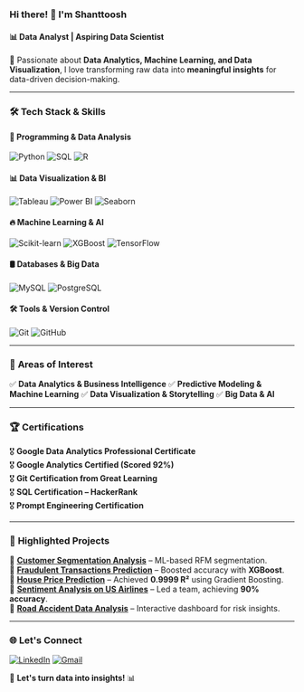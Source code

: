 ### Hi there! 👋 I'm **Shanttoosh**  
#### 📊 Data Analyst | Aspiring Data Scientist  

🚀 Passionate about **Data Analytics, Machine Learning, and Data Visualization**, I love transforming raw data into **meaningful insights** for data-driven decision-making.

---

### 🛠️ **Tech Stack & Skills**

#### 📌 **Programming & Data Analysis**
![Python](https://img.shields.io/badge/-Python-3776AB?style=flat&logo=python&logoColor=white)
![SQL](https://img.shields.io/badge/-SQL-4479A1?style=flat&logo=mysql&logoColor=white)
![R](https://img.shields.io/badge/-R-276DC3?style=flat&logo=r&logoColor=white)

#### 📊 **Data Visualization & BI**
![Tableau](https://img.shields.io/badge/-Tableau-E97627?style=flat&logo=tableau&logoColor=white)
![Power BI](https://img.shields.io/badge/-PowerBI-F2C811?style=flat&logo=powerbi&logoColor=black)
![Seaborn](https://img.shields.io/badge/-Seaborn-4E9A06?style=flat&logo=python&logoColor=white)

#### 🔥 **Machine Learning & AI**
![Scikit-learn](https://img.shields.io/badge/-Scikit%20Learn-F7931E?style=flat&logo=scikit-learn&logoColor=white)
![XGBoost](https://img.shields.io/badge/-XGBoost-EE4C2C?style=flat&logo=xgboost&logoColor=white)
![TensorFlow](https://img.shields.io/badge/-TensorFlow-FF6F00?style=flat&logo=tensorflow&logoColor=white)

#### 🛢 **Databases & Big Data**
![MySQL](https://img.shields.io/badge/-MySQL-4479A1?style=flat&logo=mysql&logoColor=white)
![PostgreSQL](https://img.shields.io/badge/-PostgreSQL-336791?style=flat&logo=postgresql&logoColor=white)

#### 🛠 **Tools & Version Control**
![Git](https://img.shields.io/badge/-Git-F05032?style=flat&logo=git&logoColor=white)
![GitHub](https://img.shields.io/badge/-GitHub-181717?style=flat&logo=github&logoColor=white)

---

### 🎯 **Areas of Interest**
✅ **Data Analytics & Business Intelligence**
✅ **Predictive Modeling & Machine Learning**
✅ **Data Visualization & Storytelling**
✅ **Big Data & AI**

---

### 🏆 **Certifications**
🎖️ **Google Data Analytics Professional Certificate**  
🎖️ **Google Analytics Certified (Scored 92%)**  
🎖️ **Git Certification from Great Learning**  
🎖️ **SQL Certification – HackerRank**  
🎖️ **Prompt Engineering Certification**  

---

### 📂 **Highlighted Projects**
🔹 **[Customer Segmentation Analysis](#)** – ML-based RFM segmentation.  
🔹 **[Fraudulent Transactions Prediction](#)** – Boosted accuracy with **XGBoost**.  
🔹 **[House Price Prediction](#)** – Achieved **0.9999 R²** using Gradient Boosting.  
🔹 **[Sentiment Analysis on US Airlines](#)** – Led a team, achieving **90% accuracy**.  
🔹 **[Road Accident Data Analysis](#)** – Interactive dashboard for risk insights.  

---

### 🌐 **Let's Connect**
[![LinkedIn](https://img.shields.io/badge/-LinkedIn-0077B5?style=flat&logo=linkedin&logoColor=white)](https://www.linkedin.com/in/shanttoosh-v-470484289/)
[![Gmail](https://img.shields.io/badge/-Gmail-D14836?style=flat&logo=gmail&logoColor=white)](mailto:Shanttoosh@gmail.com)

🚀 **Let's turn data into insights!** 📊
